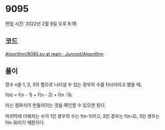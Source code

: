 # 9095

편집 시간: 2022년 2월 9일 오후 6:18

## 코드

[Algorithm/9095.py at main · Junroot/Algorithm](https://github.com/Junroot/Algorithm/blob/main/backjoon/9095.py)

## 풀이

정수 n을 1, 2, 3의 합으로 나타낼 수 있는 경우의 수를 f(n)이라고 했을 때,

f(n) = f(n - 1) + f(n - 2) + f(n -3)

라는 점화식이 만들어지는 것을 확인할 수 있으면 된다.

마지막에 더해지는 수가 1인 경우의 수는 f(n-1)이고, 2인 경우는 f(n-2), 3인 경우는 f(n-3)이기 때문이다.
